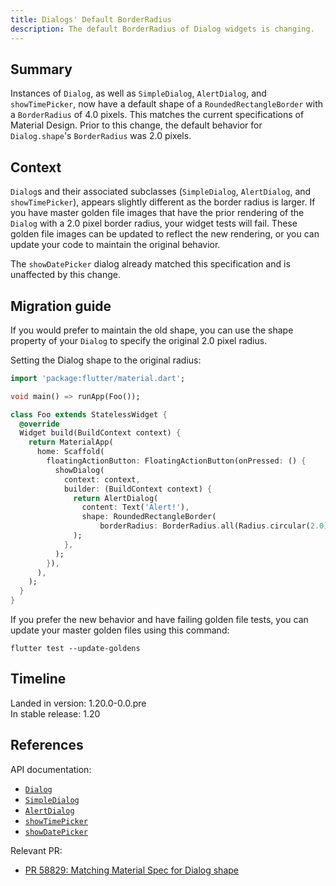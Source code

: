 ```yaml
---
title: Dialogs' Default BorderRadius
description: The default BorderRadius of Dialog widgets is changing.
---
```


## Summary

Instances of `Dialog`, as well as
`SimpleDialog`, `AlertDialog`, and `showTimePicker`,
now have a default shape of a `RoundedRectangleBorder`
with a `BorderRadius` of 4.0 pixels.
This matches the current specifications of Material Design.
Prior to this change, the default behavior for
`Dialog.shape`'s `BorderRadius` was 2.0 pixels.

## Context

`Dialog`s and their associated subclasses
(`SimpleDialog`, `AlertDialog`, and `showTimePicker`), appears
slightly different as the border radius is larger.
If you have master golden file images that have the
prior rendering of the `Dialog` with a 2.0 pixel border radius,
your widget tests will fail.
These golden file images can be updated to reflect the new rendering,
or you can update your code to maintain the original behavior.

The `showDatePicker` dialog already matched
this specification and is unaffected by this change.

## Migration guide

If you would prefer to maintain the old shape, you can use
the shape property of your `Dialog` to specify the original 2.0 pixel radius.

Setting the Dialog shape to the original radius:

```dart
import 'package:flutter/material.dart';

void main() => runApp(Foo());

class Foo extends StatelessWidget {
  @override
  Widget build(BuildContext context) {
    return MaterialApp(
      home: Scaffold(
        floatingActionButton: FloatingActionButton(onPressed: () {
          showDialog(
            context: context,
            builder: (BuildContext context) {
              return AlertDialog(
                content: Text('Alert!'),
                shape: RoundedRectangleBorder(
                    borderRadius: BorderRadius.all(Radius.circular(2.0))),
              );
            },
          );
        }),
      ),
    );
  }
}
```

If you prefer the new behavior and have failing golden file tests,
you can update your master golden files using this command:

```terminal
flutter test --update-goldens
```

## Timeline

Landed in version: 1.20.0-0.0.pre<br>
In stable release: 1.20

## References

API documentation:

* [`Dialog`][]
* [`SimpleDialog`][]
* [`AlertDialog`][]
* [`showTimePicker`][]
* [`showDatePicker`][]

Relevant PR:

* [PR 58829: Matching Material Spec for Dialog shape][]

[`Dialog`]: {{site.api}}/flutter/material/Dialog-class.html
[`SimpleDialog`]: {{site.api}}/flutter/material/SimpleDialog-class.html
[`AlertDialog`]: {{site.api}}/flutter/material/AlertDialog-class.html
[`showTimePicker`]: {{site.api}}/flutter/material/showTimePicker.html
[`showDatePicker`]: {{site.api}}/flutter/material/showDatePicker.html
[PR 58829: Matching Material Spec for Dialog shape]: {{site.repo.flutter}}/pull/58829
